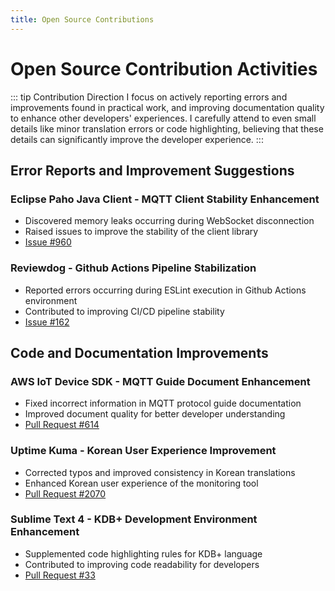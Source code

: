 ```yaml
---
title: Open Source Contributions
---
```


# Open Source Contribution Activities

::: tip Contribution Direction
I focus on actively reporting errors and improvements found in practical work, and improving documentation quality to enhance other developers' experiences. I carefully attend to even small details like minor translation errors or code highlighting, believing that these details can significantly improve the developer experience.
:::

## Error Reports and Improvement Suggestions

### Eclipse Paho Java Client - MQTT Client Stability Enhancement

- Discovered memory leaks occurring during WebSocket disconnection
- Raised issues to improve the stability of the client library
- [Issue #960](https://github.com/eclipse-paho/paho.mqtt.java/issues/960)

### Reviewdog - Github Actions Pipeline Stabilization

- Reported errors occurring during ESLint execution in Github Actions environment
- Contributed to improving CI/CD pipeline stability
- [Issue #162](https://github.com/reviewdog/action-eslint/issues/162)

## Code and Documentation Improvements

### AWS IoT Device SDK - MQTT Guide Document Enhancement

- Fixed incorrect information in MQTT protocol guide documentation
- Improved document quality for better developer understanding
- [Pull Request #614](https://github.com/aws/aws-iot-device-sdk-java-v2/pull/614)

### Uptime Kuma - Korean User Experience Improvement

- Corrected typos and improved consistency in Korean translations
- Enhanced Korean user experience of the monitoring tool
- [Pull Request #2070](https://github.com/louislam/uptime-kuma/pull/2070)

### Sublime Text 4 - KDB+ Development Environment Enhancement

- Supplemented code highlighting rules for KDB+ language
- Contributed to improving code readability for developers
- [Pull Request #33](https://github.com/komsit37/sublime-q/pull/33)
